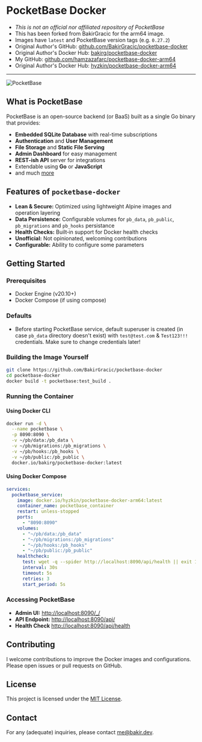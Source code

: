# PocketBase Docker

- *This is not an official nor affiliated repository of PocketBase*
- This has been forked from BakirGracic for the arm64 image.
- Images have `latest` and PocketBase version tags (e.g. `0.27.2`)
- Original Author's GitHub: [github.com/BakirGracic/pocketbase-docker](https://github.com/BakirGracic/pocketbase-docker)
- Original Author's Docker Hub: [bakirg/pocketbase-docker](https://hub.docker.com/repository/docker/bakirg/pocketbase-docker)
- My GitHub: [github.com/hamzazafarc/pocketbase-docker-arm64](https://github.com/hamzazafarc/pocketbase-docker-arm64)
- Original Author's Docker Hub: [hyzkin/pocketbase-docker-arm64](https://hub.docker.com/repository/docker/hyzkin/pocketbase-docker-arm64)


---

![PocketBase](https://i.imgur.com/5qimnm5.png)

## What is PocketBase

PocketBase is an open-source backend (or BaaS) built as a single Go binary that provides:
- **Embedded SQLite Database** with real-time subscriptions
- **Authentication** and **User Management**
- **File Storage** and **Static File Serving**
- **Admin Dashboard** for easy management
- **REST-ish API** server for integrations
- Extendable using **Go** or **JavaScript**
- and much [more](https://pocketbase.io/)

## Features of `pocketbase-docker`

- **Lean & Secure:** Optimized using lightweight Alpine images and operation layering
- **Data Persistence:** Configurable volumes for `pb_data`, `pb_public`, `pb_migrations` and `pb_hooks` persistance
- **Health Checks:** Built‑in support for Docker health checks
- **Unofficial:** Not opinionated, welcoming contributions
- **Configurable:** Ability to configure some parameters

## Getting Started

### Prerequisites

- Docker Engine (v20.10+)
- Docker Compose (if using compose)

### Defaults

- Before starting PocketBase service, default superuser is created (in case `pb_data` directory doesn't exist) with `test@test.com` & `Test123!!!` credentials. Make sure to change credentials later!

### Building the Image Yourself

```bash
git clone https://github.com/BakirGracic/pocketbase-docker
cd pocketbase-docker
docker build -t pocketbase:test_build .
```

### Running the Container

#### Using Docker CLI

```bash
docker run -d \
  --name pocketbase \
  -p 8090:8090 \
  -v ~/pb/data:/pb_data \
  -v ~/pb/migrations:/pb_migrations \
  -v ~/pb/hooks:/pb_hooks \
  -v ~/pb/public:/pb_public \
  docker.io/bakirg/pocketbase-docker:latest
```

#### Using Docker Compose

```yaml
services:
  pocketbase_service:
    image: docker.io/hyzkin/pocketbase-docker-arm64:latest
    container_name: pocketbase_container
    restart: unless-stopped
    ports:
      - "8090:8090"
    volumes:
      - "~/pb/data:/pb_data"
      - "~/pb/migrations:/pb_migrations" 
      - "~/pb/hooks:/pb_hooks" 
      - "~/pb/public:/pb_public" 
    healthcheck:
      test: wget -q --spider http://localhost:8090/api/health || exit 1
      interval: 30s
      timeout: 5s
      retries: 3
      start_period: 5s
```

### Accessing PocketBase

- **Admin UI:** [http://localhost:8090/_/](http://localhost:8090/_/)
- **API Endpoint:** [http://localhost:8090/api/](http://localhost:8090/api/)
- **Health Check** [http://localhost:8090/api/health](http://localhost:8090/api/health)

## Contributing

I welcome contributions to improve the Docker images and configurations. Please open issues or pull requests on GitHub.

## License

This project is licensed under the [MIT License](LICENSE).

## Contact

For any (adequate) inquiries, please contact [me@bakir.dev](mailto:me@bakir.dev).
